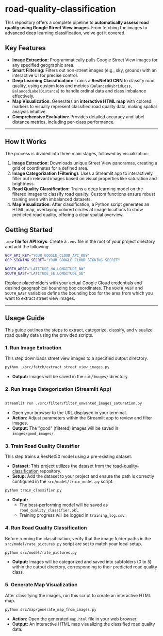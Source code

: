 # road-quality-classification

This repository offers a complete pipeline to **automatically assess road quality using Google Street View images**. From fetching the images to advanced deep learning classification, we've got it covered.

## Key Features

* **Image Extraction:** Programmatically pulls Google Street View images for any specified geographic area.
* **Smart Filtering:** Filters out non-street images (e.g., sky, ground) with an interactive UI for precise control.
* **Deep Learning Classification:** Trains a **ResNet50 CNN** to classify road quality, using custom loss and metrics (`BalancedHybridLoss`, `BalancedLabelDistance`) to handle ordinal data and class imbalance effectively.
* **Map Visualization:** Generates an **interactive HTML map** with colored markers to visually represent classified road quality data, making spatial analysis intuitive.
* **Comprehensive Evaluation:** Provides detailed accuracy and label distance metrics, including per-class performance.

---

## How It Works

The process is divided into three main stages, followed by visualization:

1.  **Image Extraction:** Downloads unique Street View panoramas, creating a grid of coordinates for a defined area.
2.  **Image Categorization (Filtering):** Uses a Streamlit app to interactively filter out irrelevant images based on visual properties like saturation and brightness.
3.  **Road Quality Classification:** Trains a deep learning model on the filtered images to classify road quality. Custom functions ensure robust training even with imbalanced datasets.
4.  **Map Visualization:** After classification, a Python script generates an HTML map, overlaying colored circles at image locations to show predicted road quality, offering a clear spatial overview.

## Getting Started

**`.env` file for API keys**: Create a `.env` file in the root of your project directory and add the following:

```bash
GCP_API_KEY="YOUR_GOOGLE_CLOUD_API_KEY"
GCP_SIGNING_SECRET="YOUR_GOOGLE_CLOUD_SIGNING_SECRET"

NORTH_WEST="LATITUDE_NW,LONGITUDE_NW"
SOUTH_EAST="LATITUDE_SE,LONGITUDE_SE"
```

Replace placeholders with your actual Google Cloud credentials and desired geographical bounding box coordinates.
The `NORTH_WEST` and `SOUTH_EAST` variables define the bounding box for the area from which you want to extract street view images.

---

## Usage Guide

This guide outlines the steps to extract, categorize, classify, and visualize road quality data using the provided scripts.

### 1. Run Image Extraction

This step downloads street view images to a specified output directory.

```bash
python ./src/fetch/extract_street_view_images.py
```

* **Output:** Images will be saved in the `out/images/` directory.

### 2. Run Image Categorization (Streamlit App)

```bash

streamlit run ./src/filter/filter_unwanted_images_saturation.py
```

* Open your browser to the URL displayed in your terminal.
* **Action:** Adjust parameters within the Streamlit app to review and filter images.
* **Output:** The "good" (filtered) images will be saved in `images/good_images/`.

### 3. Train Road Quality Classifier

This step trains a ResNet50 model using a pre-existing dataset.

* **Dataset:** This project utilizes the dataset from the [road-quality-classification](https://github.com/lenoch0d/road-quality-classification) repository.
* **Setup:** Add the dataset to your project and ensure the path is correctly configured in the `src/model/train_model.py` script.

```bash
python train_classifier.py
```

* **Output:**
    * The best-performing model will be saved as `road_quality_classifier.pkl`.
    * Training progress will be logged in `training_log.csv`.

### 4. Run Road Quality Classification

Before running the classification, verify that the image folder paths in the `src/model/rate_pictures.py` script are set to match your local setup.

```bash
python src/model/rate_pictures.py
```

* **Output:** Images will be categorized and saved into subfolders (0 to 5) within the output directory, corresponding to their predicted road quality class.

### 5. Generate Map Visualization

After classifying the images, run this script to create an interactive HTML map.

```bash
python src/map/generate_map_from_images.py
```

* **Action:** Open the generated `map.html` file in your web browser.
* **Output:** An interactive HTML map visualizing the classified road quality data.
